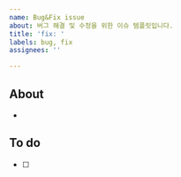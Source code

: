 ```yaml
---
name: Bug&Fix issue
about: 버그 해결 및 수정을 위한 이슈 템플릿입니다.
title: 'fix: '
labels: bug, fix
assignees: ''

---
```


## About
<!-- 해당 이슈에서 할 작업에 대해 설명해 주세요. -->
* 

## To do
<!-- 해야 할 일을 적어 주세요. -->
- [ ] 

<!-- 그 외 필요한 Label, Assignees, Projects 추가하기! -->
